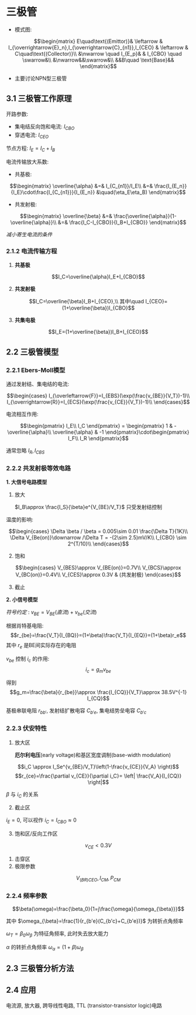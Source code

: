 # 三极管

- 模式图:
  
$$\begin{matrix}
      E\quad\text{(Emittor)}& \leftarrow & I_{\overrightarrow{E}_n},I_{\overrightarrow{C}_{n1}},I_{CEO}
      & \leftarrow & C\quad\text{(Collector)}\\
      &\nwarrow \quad I_{E_p}& & I_{CBO} \quad \swarrow&\\
      &\nwarrow&&\swarrow&\\
      &&B\quad \text{Base}&&
\end{matrix}$$

- 主要讨论NPN型三极管

## 3.1 三极管工作原理

开路参数:
  - 集电结反向饱和电流: $I_{CBO}$
  - 穿透电流: $I_{CEO}$

节点方程: $I_E=I_C+I_B$

电流传输放大系数:
  - 共基极: 
  
$$\begin{matrix}
    \overline{\alpha} &=& I_{C_{n1}}/I_E\\
    &=& \frac{I_{E_n}}{I_E}\cdot\frac{I_{C_{n1}}}{I_{E_n}} &\quad(\eta_E\eta_B)
\end{matrix}$$

  - 共发射极:
  
$$\begin{matrix}
    \overline{\beta} &=& \frac{\overline{\alpha}}{1-\overline{\alpha}}\\
    &=& \frac{I_C-I_{CBO}}{I_B+I_{CBO}}
\end{matrix}$$

*减小寄生电流的条件*

### 2.1.2 电流传输方程

1. **共基极**
   
$$I_C=\overline{\alpha}I_E+I_{CBO}$$

2. **共发射极**
  
$$I_C=\overline{\beta}I_B+I_{CEO},\\
其中\quad I_{CEO}=(1+\overline{\beta})I_{CBO}$$

3. **共集电极**

$$I_E=(1+\overline{\beta})I_B+I_{CEO}$$

## 2.2 三极管模型

### 2.2.1 Ebers-Moll模型

通过发射结、集电结的电流:

$$\begin{cases}
  I_{\overleftarrow{F}}=I_{EBS}(\exp(\frac{v_{BE}}{V_T})-1)\\
  I_{\overrightarrow{R}}=I_{ECS}(\exp(\frac{v_{CE}}{V_T})-1)\\
\end{cases}$$

电流相互作用:

$$\begin{pmatrix}
  I_E\\
  I_C
\end{pmatrix} = \begin{pmatrix}
  1 & -\overline{\alpha}\\
  \overline{\alpha} & -1
\end{pmatrix}\cdot\begin{pmatrix}
  I_F\\
  I_R
\end{pmatrix}$$

通常忽略 $I_R,I_{CBS}$

### 2.2.2 共发射极等效电路

**1. 大信号电路模型**

1. 放大
   
   $I_B\approx \frac{I_S}{\beta}e^{V_{BE}/V_T}$ 只受发射结控制

温度的影响:

$$\begin{cases}
 \Delta \beta / \beta = 0.005\sim 0.01 \frac{\Delta T}{1K}\\
 \Delta V_{Be(on)}\downarrow /\Delta T = -(2\sim 2.5)mV/K\\
 I_{CBO} \sim 2^{T/10}\\
\end{cases}$$

2. 饱和

$$\begin{cases}
 V_{BES}\approx V_{BE(on)}=0.7V\\
 V_{BCS}\approx V_{BC(on)}=0.4V\\
 V_{CES}\approx 0.3V & (共发射极)
\end{cases}$$
  
3. 截止

**2. 小信号模型**

*符号约定* : $v_{BE}=V_{BE}(直流)+v_{be}(交流)$

根据肖特基电阻:
$$r_{be}=\frac{V_T}{I_{BQ}}=(1+\beta)\frac{V_T}{I_{EQ}}=(1+\beta)r_e$$
其中 $r_e$ 是BE间实际存在的电阻

$v_{be}$ 控制 $i_c$ 的作用:
$$i_c=g_mv_{be}$$

得到
$$g_m=\frac{\beta}{r_{be}}\approx \frac{I_{CQ}}{V_T}\approx 38.5V^{-1} I_{CQ}$$

基极串联电阻 $r_{bb'}$, 发射结扩散电容 $C_{b'e}$, 集电结势垒电容 $C_{b'c}$


### 2.2.3 伏安特性

1. 放大区
   
   **厄尔利电压**(early voltage)和基区宽度调制(base-width modulation)

  $$i_C \approx I_Se^{v_{BE}/V_T}\left(1-\frac{v_{CE}}{V_A} \right)$$
  $$r_{ce}=\frac{\partial v_{CE}}{\partial i_C}= \left| \frac{V_A}{I_{CQ}} \right|$$ 

   $\beta$ 与 $i_C$ 的关系

2. 截止区

  $i_E=0$, 可以视作 $i_C=I_{CBO}\approx 0$

3. 饱和区/反向工作区
  
$$v_{CE}<0.3V$$

1. 击穿区
2. 极限参数

$$V_{(BR)CEO},I_{CM},P_{CM}$$

### 2.2.4 频率参数

$$\beta(\omega)=\frac{\beta_0}{1=j\frac{\omega}{\omega_{\beta}}}$$

其中 $\omega_{\beta}=\frac{1}{r_{b'e}(C_{b'c}+C_{b'e})}$ 为转折点角频率

$\omega_T=\beta_0\omega_{\beta}$
为特征角频率, 此时失去放大能力

$\alpha$ 的转折点角频率 $\omega_{\alpha}=(1+\beta)\omega_{\beta}$

## 2.3 三极管分析方法
## 2.4 应用
电流源, 放大器, 跨导线性电路, TTL (transistor-transistor logic)电路